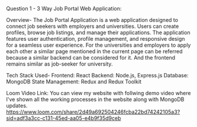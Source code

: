 Question 1 - 3 Way Job Portal Web Application:

Overview-
The Job Portal Application is a web application designed to connect job seekers with employers and universities. Users can create profiles, browse job listings, and manage their applications. The application features user authentication, profile management, and responsive design for a seamless user experience. For the universities and employers to apply each other a similar page mentioned in the current page can be referred because a similar backend can be considered for it. And the frontend remains similar as job-seeker for university.

Tech Stack Used-
Frontend: React
Backend: Node.js, Express.js
Database: MongoDB
State Management: Redux and Redux Toolkit

Loom Video Link:
You can view my website with follwing demo video where I've shown all the working processes in the website along with MongoDB updates.
https://www.loom.com/share/2d49a692504246fcba22bd74242105a3?sid=adf3a3cc-c131-45ed-aa05-e4b9f35d9ceb

